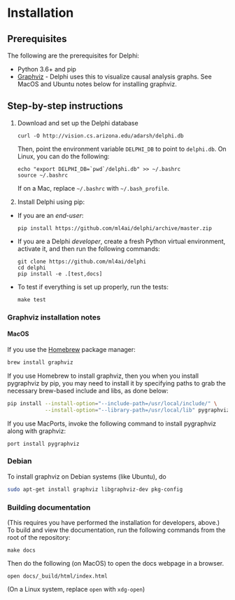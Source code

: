# Installation

## Prerequisites

The following are the prerequisites for Delphi:

- Python 3.6+ and pip
- [Graphviz](https://www.graphviz.org/download/) - Delphi uses this to
  visualize causal analysis graphs. See MacOS and Ubuntu notes below
  for installing graphviz.

## Step-by-step instructions

1. Download and set up the Delphi database
   ```
   curl -O http://vision.cs.arizona.edu/adarsh/delphi.db
   ```

   Then, point the environment variable `DELPHI_DB` to point to `delphi.db`. On
   Linux, you can do the following:

   ```
   echo "export DELPHI_DB=`pwd`/delphi.db" >> ~/.bashrc
   source ~/.bashrc
   ```

   If on a Mac, replace `~/.bashrc` with `~/.bash_profile`.

2. Install Delphi using pip:
  - If you are an _end-user_:
    ```
    pip install https://github.com/ml4ai/delphi/archive/master.zip
    ```
  - If you are a Delphi _developer_, create a fresh Python virtual environment,
    activate it, and then run the following commands:
    ```
    git clone https://github.com/ml4ai/delphi
    cd delphi
    pip install -e .[test,docs]
    ```
  - To test if everything is set up properly, run the tests:
    ```
    make test
    ```

### Graphviz installation notes

#### MacOS

If you use the [Homebrew](https://brew.sh) package manager:

```bash
brew install graphviz
``` 

If you use Homebrew to install graphviz, then you when you install
pygraphviz by pip, you may need to install it by specifying paths to grab
the necessary brew-based include and libs, as done below:

```bash
pip install --install-option="--include-path=/usr/local/include/" \
            --install-option="--library-path=/usr/local/lib" pygraphviz
```

If you use MacPorts, invoke the following command to install pygraphviz along
with graphviz:

```
port install pygraphviz
```

### Debian

To install graphviz on Debian systems (like Ubuntu), do

```bash
sudo apt-get install graphviz libgraphviz-dev pkg-config
```

### Building documentation

(This requires you have performed the installation for developers, above.) 
To build and view the documentation, run the following commands from the root of
the repository:

```
make docs
```

Then do the following (on MacOS) to open the docs webpage in a browser.

```
open docs/_build/html/index.html
```

(On a Linux system, replace `open` with `xdg-open`)
